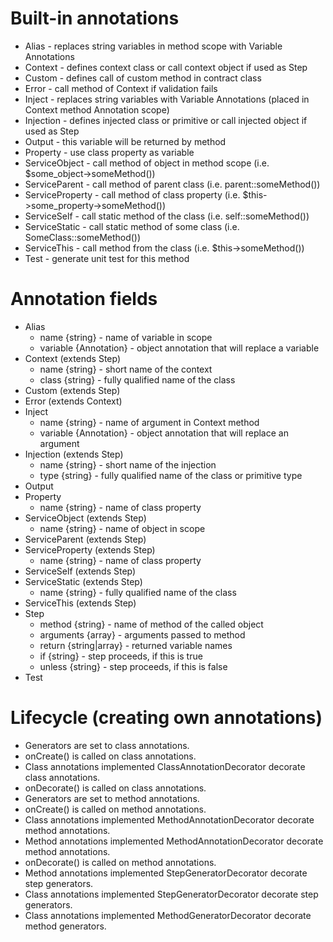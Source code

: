 Built-in annotations
====================

- Alias - replaces string variables in method scope with Variable Annotations
- Context - defines context class or call context object if used as Step
- Custom - defines call of custom method in contract class
- Error - call method of Context if validation fails
- Inject - replaces string variables with Variable Annotations (placed in Context method Annotation scope)
- Injection - defines injected class or primitive or call injected object if used as Step
- Output - this variable will be returned by method
- Property - use class property as variable
- ServiceObject - call method of object in method scope (i.e. $some_object->someMethod())
- ServiceParent - call method of parent class (i.e. parent::someMethod())
- ServiceProperty - call method of class property (i.e. $this->some_property->someMethod())
- ServiceSelf - call static method of the class (i.e. self::someMethod())
- ServiceStatic - call static method of some class (i.e. SomeClass::someMethod())
- ServiceThis - call method from the class (i.e. $this->someMethod())
- Test - generate unit test for this method

Annotation fields
=================

- Alias
    * name {string} - name of variable in scope
    * variable {Annotation} - object annotation that will replace a variable
- Context (extends Step)
    * name {string} - short name of the context
    * class {string} - fully qualified name of the class
- Custom (extends Step)
- Error (extends Context)
- Inject
    * name {string} - name of argument in Context method
    * variable {Annotation} - object annotation that will replace an argument
- Injection (extends Step)
    * name {string} - short name of the injection
    * type {string} - fully qualified name of the class or primitive type
- Output
- Property
    * name {string} - name of class property
- ServiceObject (extends Step)
    * name {string} - name of object in scope
- ServiceParent (extends Step)
- ServiceProperty (extends Step)
    * name {string} - name of class property
- ServiceSelf (extends Step)
- ServiceStatic (extends Step)
    * name {string} - fully qualified name of the class
- ServiceThis (extends Step)
- Step
    * method {string} - name of method of the called object
    * arguments {array} - arguments passed to method
    * return {string|array} - returned variable names
    * if {string} - step proceeds, if this is true
    * unless {string} - step proceeds, if this is false
- Test

Lifecycle (creating own annotations)
====================================

- Generators are set to class annotations.
- onCreate() is called on class annotations.
- Class annotations implemented ClassAnnotationDecorator decorate class annotations.
- onDecorate() is called on class annotations.
- Generators are set to method annotations.
- onCreate() is called on method annotations.
- Class annotations implemented MethodAnnotationDecorator decorate method annotations.
- Method annotations implemented MethodAnnotationDecorator decorate method annotations.
- onDecorate() is called on method annotations.
- Method annotations implemented StepGeneratorDecorator decorate step generators.
- Class annotations implemented StepGeneratorDecorator decorate step generators.
- Class annotations implemented MethodGeneratorDecorator decorate method generators.

